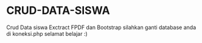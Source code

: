 # CRUD-DATA-SISWA
Crud Data siswa
Exctract FPDF dan Bootstrap
silahkan ganti database anda di koneksi.php
selamat belajar :)
